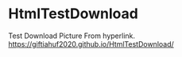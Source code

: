 # HtmlTestDownload
Test Download Picture From hyperlink.
https://giftiahuf2020.github.io/HtmlTestDownload/
